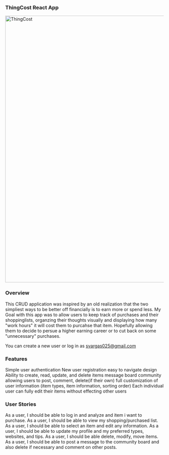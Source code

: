 ### ThingCost React App
<img width="848" alt="ThingCost" src="https://user-images.githubusercontent.com/33078772/148263333-76ba8e28-3c95-432f-ba20-191bdb1133b3.png">


### Overview
This CRUD application was inspired by an old realization that the two simpliest ways to be better off financially is to earn more or spend less. My Goal with this app was to allow users to keep track of purchases and their shoppinglists, organzing their thoughts visually and displaying how many "work hours" it will cost them to purcahse that item. Hopefully allowing them to decide to persue a higher earning career or to cut back on some "unnecessary" purchases.

You can create a new user or log in as svargas025@gmail.com 
### Features
Simple user authentication
New user registration
easy to navigate design
Ability to create, read, update, and delete items
message board community allowing users to post, comment, delete(if their own)
full customization of user information (item types, item information, sorting order)
Each individual user can fully edit their items without effecting other users


### User Stories
As a user, I should be able to log in and analyze and item i want to purchase.
As a user, I should be able to view my shopping/purchased list.
As a user, I should be able to select an item and edit any information.
As a user, I should be able to update my profile and my preferred types, websites, and tips.
As a user, I should be able delete, modify, move items.
As a user, I should be able to post a message to the community board and also delete if necessary and comment on other posts.

